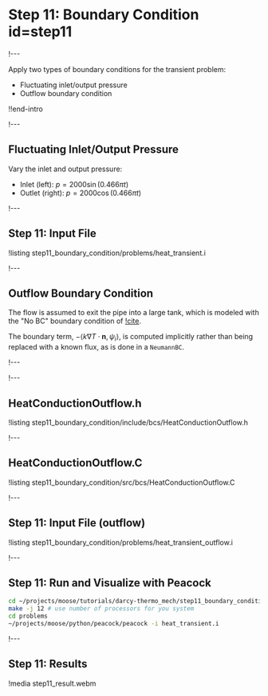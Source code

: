 # Step 11: Boundary Condition id=step11

!---

Apply two types of boundary conditions for the transient problem:

- Fluctuating inlet/output pressure
- Outflow boundary condition

!!end-intro

!---

## Fluctuating Inlet/Output Pressure

Vary the inlet and output pressure:

- Inlet (left): $p = 2000\sin(0.466\pi t)$
- Outlet (right): $p = 2000\cos(0.466\pi t)$

!---

## Step 11: Input File

!listing step11_boundary_condition/problems/heat_transient.i


!---

## Outflow Boundary Condition

The flow is assumed to exit the pipe into a large tank, which is modeled with the "No BC" boundary
condition of [!cite](griffiths1997no).

The boundary term, $-\left < k \nabla T \cdot \mathbf{n}, \psi_i \right >$, is computed implicitly
rather than being replaced with a known flux, as is done in a `NeumannBC`.

!---


!---

## HeatConductionOutflow.h

!listing step11_boundary_condition/include/bcs/HeatConductionOutflow.h

!---

## HeatConductionOutflow.C

!listing step11_boundary_condition/src/bcs/HeatConductionOutflow.C

!---

## Step 11: Input File (outflow)

!listing step11_boundary_condition/problems/heat_transient_outflow.i

!---

## Step 11: Run and Visualize with Peacock

```bash
cd ~/projects/moose/tutorials/darcy-thermo_mech/step11_boundary_conditions
make -j 12 # use number of processors for you system
cd problems
~/projects/moose/python/peacock/peacock -i heat_transient.i
```

!---

## Step 11: Results

!media step11_result.webm
